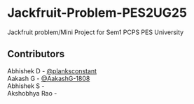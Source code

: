 # Jackfruit-Problem-PES2UG25
Jackfruit problem/Mini Project for Sem1 PCPS PES University

## Contributors
Abhishek D - [@planksconstant](https://github.com/planksconstant)<br>
Aakash G - [@AakashG-1808](https://github.com/AakashG-1808)<br>
Abhishek S - []()<br>
Akshobhya Rao - []()<br>
